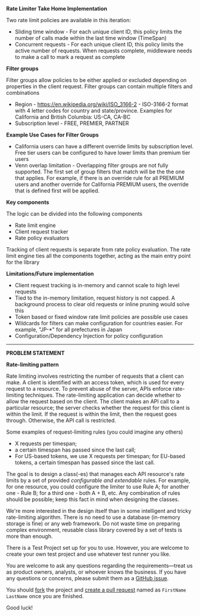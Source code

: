 ﻿**Rate Limiter Take Home Implementation**

Two rate limit policies are available in this iteration:
* Sliding time window - For each unique client ID, this policy limits the number of calls made within the last time window (TimeSpan) 
* Concurrent requests - For each unique client ID, this policy limits the active number of requests. When requests complete, middleware needs to make a call to mark a request as complete

**Filter groups**

Filter groups allow policies to be either applied or excluded depending on properties in the client request. Filter groups can contain multiple filters and combinations
* Region -  https://en.wikipedia.org/wiki/ISO_3166-2 - ISO-3166-2 format with 4 letter codes for country and state/province. Examples for California and British Columbia: US-CA, CA-BC
* Subscription level - FREE, PREMIER, PARTNER

**Example Use Cases for Filter Groups**
* California users can have a different override limits by subscription level. Free tier users can be configured to have lower limits than premium tier users
* Venn overlap limitation - Overlapping filter groups are not fully supported. The first set of group filters that match will be the the one that applies. For example, if there is an override rule for all PREMIUM users and another override for California PREMIUM users, the override that is defined first will be applied.

**Key components**

The logic can be divided into the following components
* Rate limit engine
* Client request tracker
* Rate policy evaluators

Tracking of client requests is separate from rate policy evaluation. The rate limit engine ties all the components together, acting as the main entry point for the library

**Limitations/Future implementation**

* Client request tracking is in-memory and cannot scale to high level requests
* Tied to the in-memory limitation, request history is not capped. A background process to clear old requests or inline pruning would solve this
* Token based or fixed window rate limit policies are possible use cases
* Wildcards for filters can make configuration for countries easier. For example, "JP-*" for all prefectures in Japan 
* Configuration/Dependency Injection for policy configuration

___

**PROBLEM STATEMENT**

**Rate-limiting pattern**

Rate limiting involves restricting the number of requests that a client can make.
A client is identified with an access token, which is used for every request to a resource.
To prevent abuse of the server, APIs enforce rate-limiting techniques.
The rate-limiting application can decide whether to allow the request based on the client.
The client makes an API call to a particular resource; the server checks whether the request for this client is within the limit.
If the request is within the limit, then the request goes through.
Otherwise, the API call is restricted.

Some examples of request-limiting rules (you could imagine any others)
* X requests per timespan;
* a certain timespan has passed since the last call;
* For US-based tokens, we use X requests per timespan; for EU-based tokens, a certain timespan has passed since the last call.

The goal is to design a class(-es) that manages each API resource's rate limits by a set of provided *configurable and extendable* rules. For example, for one resource, you could configure the limiter to use Rule A; for another one - Rule B; for a third one - both A + B, etc. Any combination of rules should be possible; keep this fact in mind when designing the classes.

We're more interested in the design itself than in some intelligent and tricky rate-limiting algorithm. There is no need to use a database (in-memory storage is fine) or any web framework. Do not waste time on preparing complex environment, reusable class library covered by a set of tests is more than enough.

There is a Test Project set up for you to use. However, you are welcome to create your own test project and use whatever test runner you like.   

You are welcome to ask any questions regarding the requirements—treat us as product owners, analysts, or whoever knows the business.
If you have any questions or concerns, please submit them as a [GitHub issue](https://github.com/crexi-dev/rate-limiter/issues).

You should [fork](https://help.github.com/en/github/getting-started-with-github/fork-a-repo) the project and [create a pull request](https://help.github.com/en/github/collaborating-with-issues-and-pull-requests/creating-a-pull-request-from-a-fork) named as `FirstName LastName` once you are finished.

Good luck!
